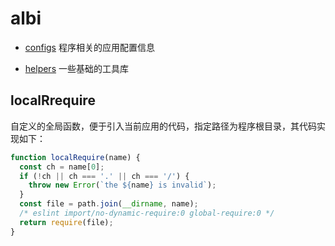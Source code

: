 # albi

- [configs](./setting.md) 程序相关的应用配置信息

- [helpers](./helpers.md) 一些基础的工具库

## localRrequire

自定义的全局函数，便于引入当前应用的代码，指定路径为程序根目录，其代码实现如下：

```js
function localRequire(name) {
  const ch = name[0];
  if (!ch || ch === '.' || ch === '/') {
    throw new Error(`the ${name} is invalid`);
  }
  const file = path.join(__dirname, name);
  /* eslint import/no-dynamic-require:0 global-require:0 */
  return require(file);
}
```
